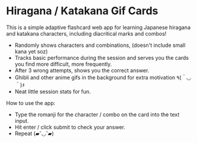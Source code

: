 
# Hiragana / Katakana Gif Cards

This is a simple adaptive flashcard web app for learning Japanese hiragana and katakana characters, including diacritical marks and combos!

- Randomly shows characters and combinations, (doesn't include small kana yet soz)
- Tracks basic performance during the session and serves you the cards you find more difficult, more frequently.
- After 3 wrong attempts, shows you the correct answer.
- Ghibli and other anime gifs in the background for extra motivation ٩(＾◡＾)۶
- Neat little session stats for fun.

How to use the app:
- Type the romanji for the character / combo on the card into the text input.
- Hit enter / click submit to check your answer.
- Repeat (▰˘◡˘▰)

